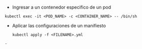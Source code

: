 - Ingresar a un contenedor especifico de un pod
```shell
kubectl exec -it <POD_NAME> -c <CONTAINER_NAME> -- /bin/sh
```
- Aplicar las configuraciones de un manifiesto
  ```shell
  kubectl apply -f <FILENAME>.yml
```
- 